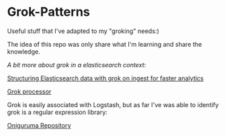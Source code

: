 # Grok-Patterns
Useful stuff that I've adapted to my "groking" needs:)

The idea of this repo was only share what I'm learning and share the knowledge.

_A bit more about grok in a elasticsearch context:_

[Structuring Elasticsearch data with grok on ingest for faster analytics](https://www.elastic.co/pt/blog/structuring-elasticsearch-data-with-grok-on-ingest-for-faster-analytics)

[Grok processor](https://www.elastic.co/guide/en/elasticsearch/reference/7.8/grok-processor.html)

Grok is easily associated with Logstash, but as far I've was able to identify grok is a regular expression library:

[Oniguruma Repository](https://github.com/kkos/oniguruma)
